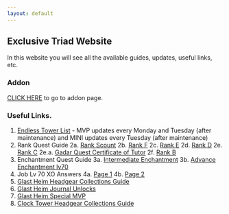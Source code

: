 ```yaml
---
layout: default
---
```

## Exclusive Triad Website

In this website you will see all the available guides, updates, useful links, etc.

### Addon
[CLICK HERE](addon-features) to go to addon page.

### Useful Links.
1. [Endless Tower List](ro.zhaiwuyu.com/endlessTower/) - MVP updates every Monday and Tuesday (after maintenance) and MINI updates every Tuesday (after maintenance)
2. Rank Quest Guide
	2a. [Rank Scount](https://lh3.googleusercontent.com/Zev1exQ9YDj2UwpwtdAE53seMIDHTcXZLwxyFvBMmW7V9cu5Zal_RmM0a6ekWf2wAWlXpMKIVf_rW92tVh6LoLzvwhuSgSijCd2A53yQrgDJ1v7u8Nco=w572)
	2b. [Rank F](https://lh6.googleusercontent.com/mXkDob9Hm01_NRI2GtiZ3Ct7HLiACWO9Hqqj47INRJotQMMjj7diugSEGXfp4QlFq68ba-N14bS6BFtj1AUj5gpSRWAhRteCggnvY_Fxwq20EFdNig=w572)
	2c. [Rank E](https://lh6.googleusercontent.com/cIKGH8-k_Gug6t7seFgFtAeotSbQUH5ySjl1HjfaBAAUBtH_ODVpbTCTvwjS46BCQ7Qs2nqTPNM_SEI6lnnZO9RNxMILp7WPmhO4qCT99aZaSPEb3qiw=w572)
	2d. [Rank D](https://lh3.googleusercontent.com/G-AWpbiHh2wiqfJDjw8-6OfZaO4plsjDEbXTQKc5-shYVllRj2277R_cpG-pbcDOaKrnqiTltaudlsvkxkoN79Gb1-v9OxT6e4st5RtTW6Dkg9NW3zg=w572)
	2e. [Rank C](https://lh5.googleusercontent.com/XWwCi-gwJoiKXtfsyjABzi-qOhVgr-XK3Ei5JS8ZhNqYAamUGT4tYaQejODATV7hWuBTG5Lqgea4JD7r8RyOSk0FmhJ96eiP1ZcwEo7NaCohOAPXlxV7=w572)
		2e.a. [Gadar Quest Certificate of Tutor](https://lh3.googleusercontent.com/7f5bqg76F4vQIEJ5p9G7JUqFn1XLWjPGCY4MPkcFD9b26ZnhCIuiyfobNefVouoXvzEaNzkXoYEa9A1znV8r_fyUtcg0iXIEB84s9qDvZ3V4_xYlivVF=w572)
	2f. [Rank B](https://lh3.googleusercontent.com/BAzyrtacuBW5g99XEpct6XPEodfD0X_y6KLnlcBawkNx9uLQ1RczqZQ-HPjDgWTWaRogojEDHGHJ0oYflAru1HdbxtONnUvZJwKAOOIUoPMFxiYrPbI=w472)
3. Enchantment Quest Guide
	3a. [Intermediate Enchantment](https://lh5.googleusercontent.com/ocm-krb10khMaK2RcQ5ThwVvrO8YlzmLSpB5kSjqCfCKDmrTTAtwYsoUiIN-fIzfoke7gCLN=w472)
	3b. [Advance Enchantment lv70](https://lh3.googleusercontent.com/0WeZqlIwgq517CIU0vjDGg9bkLqYnuFuWLQcHo8lXa3h-UxrcDbRgpUxCeUFuppX_FmARYkIHlKYhsamBwFrw0fygUNx1VMUeiMQpMmErA2h2afcEtQ=w572)
4. Job Lv 70 XO Answers
	4a. [Page 1](https://lh6.googleusercontent.com/lOJqASMfEA-KSA1ToiYqelaLkUo4S-l5aeHFIgM9dKpjy66Lbg5vdSVkgJpwGXcO8MxU5OJqwWib0L-N4TaaCyQUrNqEbv7gHkHbbAPlMlAnR07TSm0=w572)
	4b. [Page 2](https://lh5.googleusercontent.com/L0AevpJGQk-IjqCVllKWs7_8DTcpe5h7gCQhK1ILyZEBovJH3QhGeEgyNok_p-zvVasxZRs08FYGEB0FTq-tETdt51IQAwljBuPxnciCAtObFYYUsN4b=w472)
5. [Glast Heim Headgear Collections Guide](https://cdn.discordapp.com/attachments/394674283143757827/395102828558942208/image.png)
6. [Glast Heim Journal Unlocks](https://i.imgur.com/YKFLWFb.jpg)
7. [Glast Heim Special MVP](https://lh3.googleusercontent.com/L8_1JK6f45y7Dr05ZpPLUvyam8mK6YIqcF6n5e7d0Ta3loTdHgaDPG6iZTWMuTOC_GRApWO8a82GsBka1y-58uRCliia-3NUUl7m-yLnhve88O37k8Y=w572)
8. [Clock Tower Headgear Collections Guide](https://cdn.discordapp.com/attachments/394674283143757827/394681022052171787/image.png)
